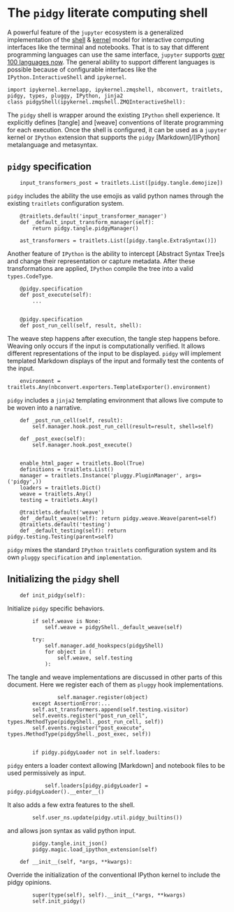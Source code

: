 # The `pidgy` literate computing shell

A powerful feature of the `jupyter` ecosystem is a generalized implementation of the [shell] & [kernel] model for interactive computing interfaces like the terminal and notebooks. That is to say that different programming languages can use the same interface, `jupyter` supports [over 100 languages now][kernel languages]. The general ability to support different languages is possible because of configurable interfaces like the `IPython.InteractiveShell` and `ipykernel`.

    import ipykernel.kernelapp, ipykernel.zmqshell, nbconvert, traitlets, pidgy, types, pluggy, IPython, jinja2
    class pidgyShell(ipykernel.zmqshell.ZMQInteractiveShell):

The `pidgy` shell is wrapper around the existing `IPython` shell experience. It explicitly defines [tangle] and [weave] conventions of literate programming for each execution. Once the shell is configured, it can be used as a `jupyter` kernel or `IPython` extension that supports the `pidgy` [Markdown]/[IPython] metalanguage and metasyntax.

## `pidgy` specification

        input_transformers_post = traitlets.List([pidgy.tangle.demojize])

`pidgy` includes the ability the use emojis as valid python names through the existing `traitlets` configuration system.

        @traitlets.default('input_transformer_manager')
        def _default_input_transform_manager(self):
            return pidgy.tangle.pidgyManager()

        ast_transformers = traitlets.List([pidgy.tangle.ExtraSyntax()])

Another feature of `IPython` is the ability to intercept [Abstract Syntax Tree]s and change their representation or capture metadata. After these transformations are applied, `IPython` compile the tree into a valid `types.CodeType`.

        @pidgy.specification
        def post_execute(self):
            ...


        @pidgy.specification
        def post_run_cell(self, result, shell):

The weave step happens after execution, the tangle step happens before. Weaving only occurs if the input is computationally verified. It allows different representations of the input to be displayed. `pidgy` will implement templated Markdown displays of the input and formally test the contents of the input.

        environment = traitlets.Any(nbconvert.exporters.TemplateExporter().environment)

`pidgy` includes a `jinja2` templating environment that allows live compute to be woven into a narrative.

        def _post_run_cell(self, result):
            self.manager.hook.post_run_cell(result=result, shell=self)

        def _post_exec(self):
            self.manager.hook.post_execute()


        enable_html_pager = traitlets.Bool(True)
        definitions = traitlets.List()
        manager = traitlets.Instance('pluggy.PluginManager', args=('pidgy',))
        loaders = traitlets.Dict()
        weave = traitlets.Any()
        testing = traitlets.Any()

        @traitlets.default('weave')
        def _default_weave(self): return pidgy.weave.Weave(parent=self)
        @traitlets.default('testing')
        def _default_testing(self): return pidgy.testing.Testing(parent=self)

`pidgy` mixes the standard `IPython` `traitlets` configuration system and its own `pluggy` `specification` and `implementation`.

## Initializing the `pidgy` shell

        def init_pidgy(self):

Initialize `pidgy` specific behaviors.

            if self.weave is None:
                self.weave = pidgyShell._default_weave(self)

            try:
                self.manager.add_hookspecs(pidgyShell)
                for object in (
                    self.weave, self.testing
                ):

The tangle and weave implementations are discussed in other parts of this document. Here we register each of them as `pluggy` hook implementations.

                    self.manager.register(object)
            except AssertionError:...
            self.ast_transformers.append(self.testing.visitor)
            self.events.register("post_run_cell", types.MethodType(pidgyShell._post_run_cell, self))
            self.events.register("post_execute", types.MethodType(pidgyShell._post_exec, self))


            if pidgy.pidgyLoader not in self.loaders:

`pidgy` enters a loader context allowing [Markdown] and notebook files to be used permissively as input.

                self.loaders[pidgy.pidgyLoader] = pidgy.pidgyLoader().__enter__()

It also adds a few extra features to the shell.

            self.user_ns.update(pidgy.util.pidgy_builtins())

and allows json syntax as valid python input.

            pidgy.tangle.init_json()
            pidgy.magic.load_ipython_extension(self)

        def __init__(self, *args, **kwargs):

Override the initialization of the conventional IPython kernel to include the pidgy opinions.

            super(type(self), self).__init__(*args, **kwargs)
            self.init_pidgy()

[shell]: https://en.wikipedia.org/wiki/Shell_(computing)
[kernel]: https://en.wikipedia.org/wiki/Kernel_(operating_system)
[kernel languages]: https://github.com/jupyter/jupyter/wiki/Jupyter-kernels

